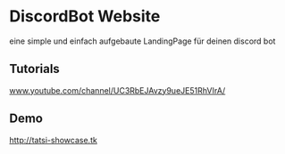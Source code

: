 
# DiscordBot Website 

eine simple und einfach aufgebaute LandingPage für deinen discord bot 



## Tutorials
www.youtube.com/channel/UC3RbEJAvzy9ueJE51RhVIrA/
## Demo

http://tatsi-showcase.tk

